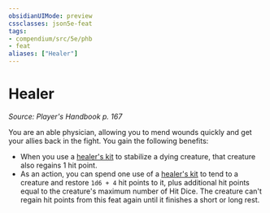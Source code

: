 ```yaml
---
obsidianUIMode: preview
cssclasses: json5e-feat
tags:
- compendium/src/5e/phb
- feat
aliases: ["Healer"]
---
```

# Healer
*Source: Player's Handbook p. 167*  

You are an able physician, allowing you to mend wounds quickly and get your allies back in the fight. You gain the following benefits:

- When you use a [healer's kit](Mechanics/items/healers-kit.md) to stabilize a dying creature, that creature also regains 1 hit point.  
- As an action, you can spend one use of a [healer's kit](Mechanics/items/healers-kit.md) to tend to a creature and restore `1d6 + 4` hit points to it, plus additional hit points equal to the creature's maximum number of Hit Dice. The creature can't regain hit points from this feat again until it finishes a short or long rest.